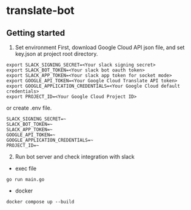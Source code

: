 # translate-bot

## Getting started
1. Set environment
First, download Google Cloud API json file, and set key.json at project root directory.

```
export SLACK_SIGNING_SECRET=<Your slack signing secret>
export SLACK_BOT_TOKEN=<Your slack bot oauth token>
export SLACK_APP_TOKEN=<Your slack app token for socket mode>
export GOOGLE_API_TOKEN=<Your Google Cloud Translate API token>
export GOOGLE_APPLICATION_CREDENTIALS=<Your Google Cloud default credentials>
export PROJECT_ID=<Your Google Cloud Project ID>
```

or create .env file.

```
SLACK_SIGNING_SECRET=~
SLACK_BOT_TOKEN=~
SLACK_APP_TOKEN=~
GOOGLE_API_TOKEN=~
GOOGLE_APPLICATION_CREDENTIALS=~
PROJECT_ID=~
```

2. Run bot server and check integration with slack
- exec file
```
go run main.go
```

- docker
```
docker compose up --build
```

